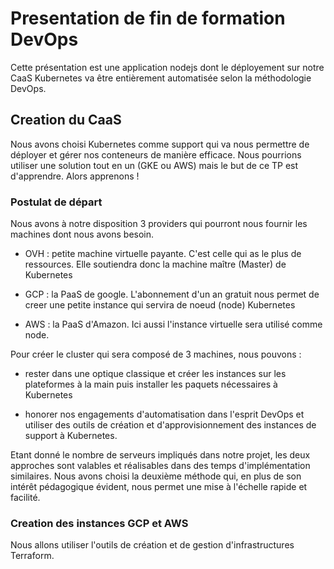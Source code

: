 # Presentation de fin de formation DevOps

Cette présentation est une application nodejs dont le  déployement sur notre CaaS Kubernetes va être entièrement automatisée selon la méthodologie DevOps.

## Creation du CaaS

Nous avons choisi Kubernetes comme support qui va nous permettre de déployer et gérer nos conteneurs de manière efficace. Nous pourrions utiliser une solution tout en un (GKE ou AWS) mais le but de ce TP est d'apprendre. Alors apprenons !

### Postulat de départ

Nous avons à notre disposition 3 providers qui pourront nous fournir les machines dont nous avons besoin.

- OVH : petite machine virtuelle payante. C'est celle qui as le plus de ressources. Elle soutiendra donc la machine maître (Master) de Kubernetes

- GCP : la PaaS de google. L'abonnement d'un an gratuit nous permet de creer une petite instance qui servira de noeud (node) Kubernetes

- AWS : la PaaS d'Amazon. Ici aussi l'instance virtuelle sera utilisé comme node.

Pour créer le cluster qui sera composé de 3 machines, nous pouvons :

- rester dans une optique classique et créer les instances sur les plateformes à la main puis installer les paquets nécessaires à Kubernetes

- honorer nos engagements d'automatisation dans l'esprit DevOps et utiliser des outils de création et d'approvisionnement des instances de support à Kubernetes.

Etant donné le nombre de serveurs impliqués dans notre projet, les deux approches sont valables et réalisables dans des temps d'implémentation similaires. Nous avons choisi la deuxième méthode qui, en plus de son intérêt pédagogique évident, nous permet une mise à l'échelle rapide et facilité.

### Creation des instances GCP et AWS

Nous allons utiliser l'outils de création et de gestion d'infrastructures Terraform. 